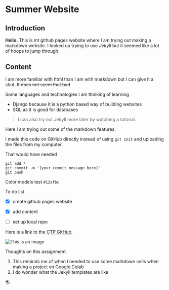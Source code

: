 # Summer Website


## Introduction


**Hello.** This is mt github pages website where I am trying out making a markdown website. I looked up trying to use *Jekyll* but it seemed like a lot of hoops to jump through.

## Content


I am more familiar with html than I am with markdown but I can give it a shot. ~~It does not seem that bad~~

Some languages and technologies I am thinking of learning

- Django because it is a python based way of building websites
- SQL as it is good for databases

<!-- This is a comment -->


>I can also try out Jekyll more later by watching a tutorial.

Here I am trying out some of the markdown features.



I made this code on GitHub directly instead of using `git init` and uploading the files from my computer.

That would have needed

```
git add *
git commit -m '[your commit message here]'
git push

```


Color models test `#12afbc` 

To do list

- [x] create github pages website
- [x] add content
- [ ] set up local repo


Here is a link to the [CTP GitHub](https://github.com/CUNYTechPrep).

![This is an image](https://3.bp.blogspot.com/_LDF9z4ZzZHo/TQALfYxDv8I/AAAAAAAAAKE/bSd9BAPyyfU/s1600/1600DOG_13018.jpg)


Thoughts on this assignment
1. This reminds me of when I needed to use some markdown cells when making a project on Google Colab
2. I do wonder what the Jekyll templates are like


🌎



